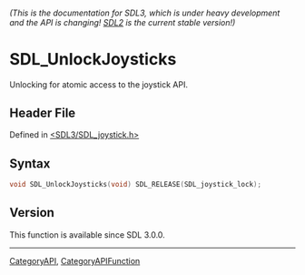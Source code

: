 ###### (This is the documentation for SDL3, which is under heavy development and the API is changing! [SDL2](https://wiki.libsdl.org/SDL2/) is the current stable version!)
# SDL_UnlockJoysticks

Unlocking for atomic access to the joystick API.

## Header File

Defined in [<SDL3/SDL_joystick.h>](https://github.com/libsdl-org/SDL/blob/main/include/SDL3/SDL_joystick.h)

## Syntax

```c
void SDL_UnlockJoysticks(void) SDL_RELEASE(SDL_joystick_lock);

```

## Version

This function is available since SDL 3.0.0.

----
[CategoryAPI](CategoryAPI), [CategoryAPIFunction](CategoryAPIFunction)


